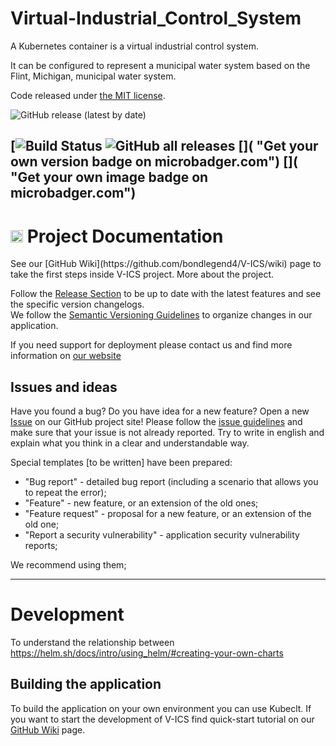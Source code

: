 # Virtual-Industrial_Control_System
A Kubernetes container is a virtual industrial control system.

It can be configured to represent a municipal water system based on the Flint, Michigan, municipal water system.

Code released under [the MIT license](https://github.com/bondlegend4/V-ICS/blob/main/LICENSE).


![GitHub release (latest by date)]()

[![Build Status]()
![GitHub all releases]()
[![]()]( "Get your own version badge on microbadger.com")
[![]()]( "Get your own image badge on microbadger.com")
---

<h1><img src=https://github.githubassets.com/images/modules/logos_page/GitHub-Logo.png height="20px" /> Project Documentation</a></h1> 
See our [GitHub Wiki](https://github.com/bondlegend4/V-ICS/wiki) page to take the first steps inside V-ICS project. 
More about the project.

Follow the [Release Section]() to be up to date with the latest features and see the specific version changelogs.   
We follow the [Semantic Versioning Guidelines](http://semver.org/) to organize changes in our application.

If you need support for deployment please contact us and find more information on [our website]()

## Issues and ideas
Have you found a bug? Do you have idea for a new feature? Open a new [Issue](https://github.com/bondlegend4/V-ICS/issues) on our GitHub project site!
Please follow the [issue guidelines]()
and make sure that your issue is not already reported. Try to write in english and explain what you think in a clear and understandable way.

Special templates [to be written] have been prepared: 
- "Bug report" - detailed bug report (including a scenario that allows you to repeat the error);
- "Feature" - new feature, or an extension of the old ones;
- "Feature request" - proposal for a new feature, or an extension of the old one;
- "Report a security vulnerability" - application security vulnerability reports;

We recommend using them;

---

# Development
To understand the relationship between https://helm.sh/docs/intro/using_helm/#creating-your-own-charts

## Building the application
To build the application on your own environment you can use Kubeclt. If you want to start the development of V-ICS find quick-start tutorial on our [GitHub Wiki](https://github.com/bondlegend4/V-ICS/wiki) page.